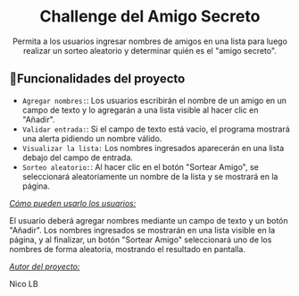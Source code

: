 <h1 align="center"> Challenge del Amigo Secreto</h1>

<p align="center"> Permita a los usuarios ingresar nombres de amigos en una lista para luego realizar un sorteo aleatorio y determinar quién es el "amigo secreto".</p>


## :hammer:Funcionalidades del proyecto
- `Agregar nombres:`: Los usuarios escribirán el nombre de un amigo en un campo de texto y lo agregarán a una lista visible al hacer clic en "Añadir".
- `Validar entrada:`: Si el campo de texto está vacío, el programa mostrará una alerta pidiendo un nombre válido.
- `Visualizar la lista:` Los nombres ingresados aparecerán en una lista debajo del campo de entrada.
- `Sorteo aleatorio:`:  Al hacer clic en el botón "Sortear Amigo", se seleccionará aleatoriamente un nombre de la lista y se mostrará en la página.



<em><u> Cómo pueden usarlo los usuarios: </u></em>

El usuario deberá agregar nombres mediante un campo de texto y un botón "Añadir". Los nombres ingresados se mostrarán en una lista visible en la página, y al finalizar, un botón "Sortear Amigo" seleccionará uno de los nombres de forma aleatoria, mostrando el resultado en pantalla.

<em><u> Autor del proyecto: </u></em>

Nico LB


